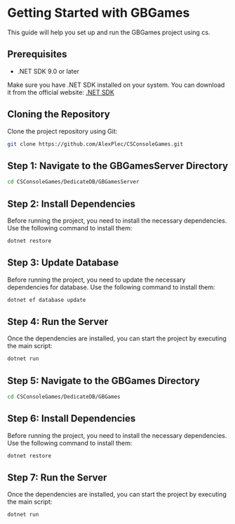 # Getting Started with GBGames

This guide will help you set up and run the GBGames project using cs.

## Prerequisites

 - .NET SDK 9.0 or later
   
 Make sure you have .NET SDK installed on your system. You can download it from the official website: [.NET SDK](https://dotnet.microsoft.com/en-us/download/dotnet/9.0)

## Cloning the Repository

Clone the project repository using Git:

```sh
git clone https://github.com/AlexPlec/CSConsoleGames.git
```

## Step 1: Navigate to the GBGamesServer Directory

```sh
cd CSConsoleGames/DedicateDB/GBGamesServer
```

## Step 2: Install Dependencies

Before running the project, you need to install the necessary dependencies. Use the following command to install them:

 ```sh
dotnet restore
```

## Step 3: Update Database

Before running the project, you need to update the necessary dependencies for database. Use the following command to install them:

```sh
dotnet ef database update
```

## Step 4: Run the Server

Once the dependencies are installed, you can start the project by executing the main script:

```sh
dotnet run
```

## Step 5: Navigate to the GBGames Directory

```sh
cd CSConsoleGames/DedicateDB/GBGames
```

## Step 6: Install Dependencies

Before running the project, you need to install the necessary dependencies. Use the following command to install them:

 ```sh
dotnet restore
```

## Step 7: Run the Server

Once the dependencies are installed, you can start the project by executing the main script:

```sh
dotnet run
```
